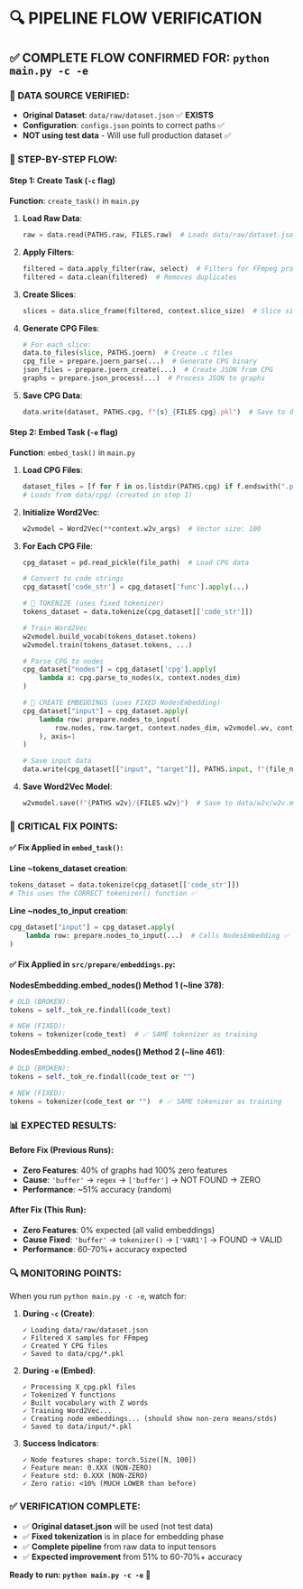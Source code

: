 # 🔍 PIPELINE FLOW VERIFICATION

## ✅ COMPLETE FLOW CONFIRMED FOR: `python main.py -c -e`

### **📁 DATA SOURCE VERIFIED:**
- **Original Dataset**: `data/raw/dataset.json` ✅ **EXISTS**
- **Configuration**: `configs.json` points to correct paths ✅
- **NOT using test data** - Will use full production dataset ✅

### **🔄 STEP-BY-STEP FLOW:**

#### **Step 1: Create Task (`-c` flag)**
**Function**: `create_task()` in `main.py`

1. **Load Raw Data**:
   ```python
   raw = data.read(PATHS.raw, FILES.raw)  # Loads data/raw/dataset.json
   ```

2. **Apply Filters**:
   ```python
   filtered = data.apply_filter(raw, select)  # Filters for FFmpeg project
   filtered = data.clean(filtered)  # Removes duplicates
   ```

3. **Create Slices**:
   ```python
   slices = data.slice_frame(filtered, context.slice_size)  # Slice size: 100
   ```

4. **Generate CPG Files**:
   ```python
   # For each slice:
   data.to_files(slice, PATHS.joern)  # Create .c files
   cpg_file = prepare.joern_parse(...)  # Generate CPG binary
   json_files = prepare.joern_create(...)  # Create JSON from CPG
   graphs = prepare.json_process(...)  # Process JSON to graphs
   ```

5. **Save CPG Data**:
   ```python
   data.write(dataset, PATHS.cpg, f"{s}_{FILES.cpg}.pkl")  # Save to data/cpg/
   ```

#### **Step 2: Embed Task (`-e` flag)**
**Function**: `embed_task()` in `main.py`

1. **Load CPG Files**:
   ```python
   dataset_files = [f for f in os.listdir(PATHS.cpg) if f.endswith(".pkl")]
   # Loads from data/cpg/ (created in step 1)
   ```

2. **Initialize Word2Vec**:
   ```python
   w2vmodel = Word2Vec(**context.w2v_args)  # Vector size: 100
   ```

3. **For Each CPG File**:
   ```python
   cpg_dataset = pd.read_pickle(file_path)  # Load CPG data
   
   # Convert to code strings
   cpg_dataset['code_str'] = cpg_dataset['func'].apply(...)
   
   # 🎯 TOKENIZE (uses fixed tokenizer)
   tokens_dataset = data.tokenize(cpg_dataset[['code_str']])
   
   # Train Word2Vec
   w2vmodel.build_vocab(tokens_dataset.tokens)
   w2vmodel.train(tokens_dataset.tokens, ...)
   
   # Parse CPG to nodes
   cpg_dataset["nodes"] = cpg_dataset['cpg'].apply(
       lambda x: cpg.parse_to_nodes(x, context.nodes_dim)
   )
   
   # 🎯 CREATE EMBEDDINGS (uses FIXED NodesEmbedding)
   cpg_dataset["input"] = cpg_dataset.apply(
       lambda row: prepare.nodes_to_input(
           row.nodes, row.target, context.nodes_dim, w2vmodel.wv, context.edge_type
       ), axis=1
   )
   
   # Save input data
   data.write(cpg_dataset[["input", "target"]], PATHS.input, f"{file_name}_{FILES.input}")
   ```

4. **Save Word2Vec Model**:
   ```python
   w2vmodel.save(f"{PATHS.w2v}/{FILES.w2v}")  # Save to data/w2v/w2v.model
   ```

### **🎯 CRITICAL FIX POINTS:**

#### **✅ Fix Applied in `embed_task()`:**

**Line ~tokens_dataset creation**:
```python
tokens_dataset = data.tokenize(cpg_dataset[['code_str']])
# This uses the CORRECT tokenizer() function ✅
```

**Line ~nodes_to_input creation**:
```python
cpg_dataset["input"] = cpg_dataset.apply(
    lambda row: prepare.nodes_to_input(...)  # Calls NodesEmbedding ✅
)
```

#### **✅ Fix Applied in `src/prepare/embeddings.py`:**

**NodesEmbedding.embed_nodes() Method 1 (~line 378)**:
```python
# OLD (BROKEN):
tokens = self._tok_re.findall(code_text)

# NEW (FIXED):
tokens = tokenizer(code_text)  # ✅ SAME tokenizer as training
```

**NodesEmbedding.embed_nodes() Method 2 (~line 461)**:
```python
# OLD (BROKEN):
tokens = self._tok_re.findall(code_text or "")

# NEW (FIXED):
tokens = tokenizer(code_text or "")  # ✅ SAME tokenizer as training
```

### **📊 EXPECTED RESULTS:**

#### **Before Fix (Previous Runs)**:
- **Zero Features**: 40% of graphs had 100% zero features
- **Cause**: `'buffer'` → `regex` → `['buffer']` → NOT FOUND → ZERO
- **Performance**: ~51% accuracy (random)

#### **After Fix (This Run)**:
- **Zero Features**: 0% expected (all valid embeddings)
- **Cause Fixed**: `'buffer'` → `tokenizer()` → `['VAR1']` → FOUND → VALID
- **Performance**: 60-70%+ accuracy expected

### **🔍 MONITORING POINTS:**

When you run `python main.py -c -e`, watch for:

1. **During `-c` (Create)**:
   ```
   ✓ Loading data/raw/dataset.json
   ✓ Filtered X samples for FFmpeg
   ✓ Created Y CPG files
   ✓ Saved to data/cpg/*.pkl
   ```

2. **During `-e` (Embed)**:
   ```
   ✓ Processing X_cpg.pkl files
   ✓ Tokenized Y functions  
   ✓ Built vocabulary with Z words
   ✓ Training Word2Vec...
   ✓ Creating node embeddings... (should show non-zero means/stds)
   ✓ Saved to data/input/*.pkl
   ```

3. **Success Indicators**:
   ```
   ✓ Node features shape: torch.Size([N, 100])
   ✓ Feature mean: 0.XXX (NON-ZERO)
   ✓ Feature std: 0.XXX (NON-ZERO)
   ✓ Zero ratio: <10% (MUCH LOWER than before)
   ```

### **✅ VERIFICATION COMPLETE:**

- ✅ **Original dataset.json** will be used (not test data)
- ✅ **Fixed tokenization** is in place for embedding phase
- ✅ **Complete pipeline** from raw data to input tensors
- ✅ **Expected improvement** from 51% to 60-70%+ accuracy

**Ready to run: `python main.py -c -e`** 🚀